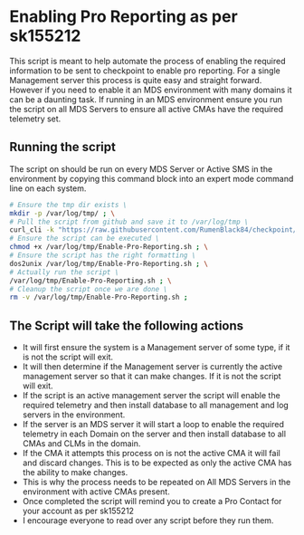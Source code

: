 # Enabling Pro Reporting as per sk155212

This script is meant to help automate the process of enabling the required
information to be sent to checkpoint to enable pro reporting.
For a single Management server this process is quite easy and straight forward.
However if you need to enable it an MDS environment with many domains it can be
a daunting task. If running in an MDS environment ensure you run the script on
all MDS Servers to ensure all active CMAs have the required telemetry set.

## Running the script

The script on should be run on every MDS Server or Active SMS in the
environment by copying this command block into an expert mode command line
on each system.

<!-- markdownlint-disable MD013 -->
```bash
# Ensure the tmp dir exists \
mkdir -p /var/log/tmp/ ; \
# Pull the script from github and save it to /var/log/tmp \
curl_cli -k "https://raw.githubusercontent.com/RumenBlack84/checkpoint/refs/heads/main/Enable-Pro-Reporting/Enable-Pro-Reporting.sh" -o /var/log/tmp/Enable-Pro-Reporting.sh ; \
# Ensure the script can be executed \
chmod +x /var/log/tmp/Enable-Pro-Reporting.sh ; \
# Ensure the script has the right formatting \
dos2unix /var/log/tmp/Enable-Pro-Reporting.sh ; \
# Actually run the script \
/var/log/tmp/Enable-Pro-Reporting.sh ; \
# Cleanup the script once we are done \
rm -v /var/log/tmp/Enable-Pro-Reporting.sh ;
```
<!-- markdownlint-enable MD013 -->

## The Script will take the following actions

- It will first ensure the system is a Management server of some type, if it is
not the script will exit.
- It will then determine if the Management server is currently the active
management server so that it can make changes. If it is not the script will exit.
- If the script is an active management server the script will enable the
required telemetry and then install database to all management and log
servers in the environment.
- If the server is an MDS server it will start a loop to enable the required
telemetry in each Domain on the server and then install database to all CMAs
and CLMs in the domain.
- If the CMA it attempts this process on is not the active CMA it will fail
and discard changes. This is to be expected as only the active CMA has the
ability to make changes.
- This is why the process needs to be repeated on All MDS Servers in the
environment with active CMAs present.
- Once completed the script will remind you to create a Pro Contact for your
account as per sk155212
- I encourage everyone to read over any script before they run them.
